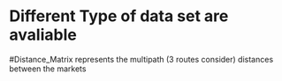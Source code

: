 # Different Type of data set are avaliable 
#Distance_Matrix represents the multipath (3 routes consider) distances between the  markets

